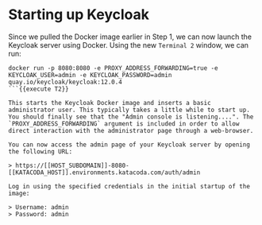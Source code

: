 # Starting up Keycloak

Since we pulled the Docker image earlier in Step 1, we can now launch the Keycloak server using Docker. Using the new `Terminal 2` window, we can run:

```
docker run -p 8080:8080 -e PROXY_ADDRESS_FORWARDING=true -e KEYCLOAK_USER=admin -e KEYCLOAK_PASSWORD=admin quay.io/keycloak/keycloak:12.0.4
```{{execute T2}}

This starts the Keycloak Docker image and inserts a basic administrator user. This typically takes a little while to start up. You should finally see that the "Admin console is listening....". The `PROXY_ADDRESS_FORWARDING` argument is included in order to allow direct interaction with the administrator page through a web-browser. 

You can now access the admin page of your Keycloak server by opening the following URL:

> https://[[HOST_SUBDOMAIN]]-8080-[[KATACODA_HOST]].environments.katacoda.com/auth/admin

Log in using the specified credentials in the initial startup of the image:

> Username: admin
> Password: admin 
